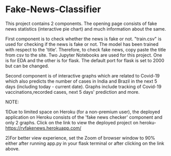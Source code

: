 # Fake-News-Classifier

This project contains 2 components. The opening page consists of fake news statistics (interactive pie chart) and much information about the same. 

First component is to check whether the news is fake or not. "train.csv" is used for checking if the news is fake or not. The model has been trained with respect to the 'title'. Therefore, to check fake news, copy paste the title from csv to the site. Two Jupyter Notebooks are used for this project. One is for EDA and the other is for flask. The default port for flask is set to 2000 but can be changed. 

Second component is of interactive graphs which are related to Covid-19 which also predicts the number of cases in India and Brazil in the next 5 days (including today - current date). Graphs include tracking of Covid-19 vaccinations,recorded cases, next 5 days' prediction and more. 

NOTE:

1)Due to limited space on Heroku (for a non-premium user), the deployed application on Heroku consists of the 'fake news checker' component and only 2 graphs. Click on the link to view the deployed project on heroku- https://rvfakenews.herokuapp.com/

2)For better view experience, set the Zoom of browser window to 90% either after running app.py in your flask terminal or after clicking on the link above.
